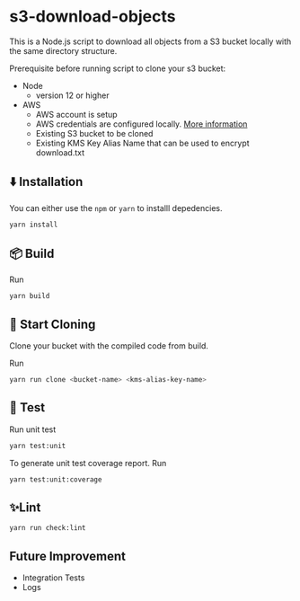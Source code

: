 # s3-download-objects

This is a Node.js script to download all objects from a S3 bucket locally with the same directory structure.

Prerequisite before running script to clone your s3 bucket:

- Node
  - version 12 or higher
- AWS
  - AWS account is setup
  - AWS credentials are configured locally. [More information](https://docs.aws.amazon.com/sdk-for-java/v1/developer-guide/setup-credentials.html)
  - Existing S3 bucket to be cloned
  - Existing KMS Key Alias Name that can be used to encrypt download.txt

## ⬇️ Installation

You can either use the `npm` or `yarn` to installl depedencies.

```sh
yarn install
```

## 📦 Build

Run

```sh
yarn build
```

## 🏁 Start Cloning

Clone your bucket with the compiled code from build.

Run

```sh
yarn run clone <bucket-name> <kms-alias-key-name>
```

## 🧪 Test

Run unit test

```sh
yarn test:unit
```

To generate unit test coverage report.
Run

```sh
yarn test:unit:coverage
```

## ✨Lint

```sh
yarn run check:lint
```

## Future Improvement

- Integration Tests
- Logs

